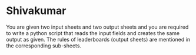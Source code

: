 # Shivakumar
You are given two input sheets and two output sheets and you are required to write a python script that reads the input fields and creates the same output as given. The rules of leaderboards (output sheets) are mentioned in the corresponding sub-sheets.
